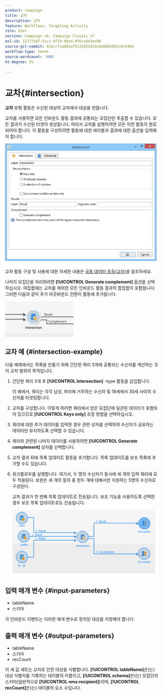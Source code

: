 ```yaml
---
product: campaign
title: 교차
description: 교차
feature: Workflows, Targeting Activity
role: User
version: Campaign v8, Campaign Classic v7
exl-id: 12777107-5ccc-4f19-9dcd-8f6cade3ee98
source-git-commit: 4cbccf1ad02af9133d51933e3e0d010b5c8c43bd
workflow-type: tm+mt
source-wordcount: '400'
ht-degree: 5%

---
```


# 교차{#intersection}



**교차** 유형 활동은 수신된 대상의 교차에서 대상을 만듭니다.

교차를 사용하면 모든 인바운드 활동 결과에 공통되는 모집단만 추출할 수 있습니다. 모든 결과가 수신된 타겟이 생성됩니다. 따라서 교차를 실행하려면 모든 이전 활동이 완료되어야 합니다. 이 활동을 구성하려면 활동에 대한 레이블과 결과에 대한 옵션을 입력해야 합니다.

![](assets/s_user_segmentation_inter.png)

교차 활동 구성 및 사용에 대한 자세한 내용은 [공동 데이터 추출(교차)](targeting-workflows.md#extracting-joint-data--intersection-)을 참조하세요.

나머지 모집단을 처리하려면 **[!UICONTROL Generate complement]** 옵션을 선택하십시오. 여집합에는 교차를 제외한 모든 인바운드 활동 결과의 합집합이 포함됩니다. 그러면 다음과 같이 추가 아웃바운드 전환이 활동에 추가됩니다.

![](assets/s_user_segmentation_inter_compl.png)

## 교차 예 {#intersection-example}

다음 예제에서는 목록을 만들기 위해 간단한 쿼리 3개에 공통되는 수신자를 계산하는 것이 교차 범위의 목적입니다.

1. 간단한 쿼리 3개 후 **[!UICONTROL Intersection]** -type 활동을 삽입합니다.

   이 예에서, 쿼리는 각각 남성, 파리에 거주하는 수신자 및 18세에서 30세 사이의 수신자를 타겟팅합니다.

1. 교차를 구성합니다. 이렇게 하려면 쿼리에서 얻은 모집단에 일관된 데이터가 포함되어 있으므로 **[!UICONTROL Keys only]** 조정 방법을 선택하십시오.
1. 쿼리에 대한 추가 데이터를 입력한 경우 관련 상자를 선택하여 수신자가 공유하는 데이터만 유지하도록 선택할 수 있습니다.
1. 쿼리와 관련된 나머지 데이터를 사용하려면 **[!UICONTROL Generate complement]** 상자를 선택합니다.
1. 교차 결과 뒤에 목록 업데이트 활동을 추가합니다. 목록 업데이트를 보조 목록에 추가할 수도 있습니다.
1. 워크플로우를 실행합니다. 여기서, 두 명의 수신자가 동시에 세 개의 입력 쿼리에 모두 적용된다. 보완은 세 개의 질의 중 한두 개에 대해서만 지원하는 5명의 수신자로 구성된다.

   교차 결과가 첫 번째 목록 업데이트로 전송됩니다. 보조 기능을 사용하도록 선택한 경우 보조 목록 업데이트로도 전송됩니다.

   ![](assets/intersection_example.png)

## 입력 매개 변수 {#input-parameters}

* tableName
* 스키마

각 인바운드 이벤트는 이러한 매개 변수로 정의된 대상을 지정해야 합니다.

## 출력 매개 변수 {#output-parameters}

* tableName
* 스키마
* recCount

이 세 값 세트는 교차로 인한 대상을 식별합니다. **[!UICONTROL tableName]**&#x200B;은(는) 대상 식별자를 기록하는 테이블의 이름이고, **[!UICONTROL schema]**&#x200B;은(는) 모집단의 스키마(일반적으로 **[!UICONTROL nms:recipient]**)이며, **[!UICONTROL recCount]**&#x200B;은(는) 테이블의 요소 수입니다.
